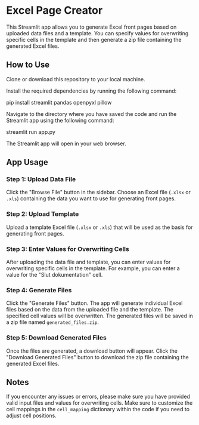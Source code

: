 # Excel Page Creator

This Streamlit app allows you to generate Excel front pages based on uploaded data files and a template. You can specify values for overwriting specific cells in the template and then generate a zip file containing the generated Excel files.

## How to Use
Clone or download this repository to your local machine.

Install the required dependencies by running the following command:

pip install streamlit pandas openpyxl pillow

Navigate to the directory where you have saved the code and run the Streamlit app using the following command:

streamlit run app.py

The Streamlit app will open in your web browser.

## App Usage
### Step 1: Upload Data File
Click the "Browse File" button in the sidebar.
Choose an Excel file (`.xlsx` or `.xls`) containing the data you want to use for generating front pages.    

### Step 2: Upload Template
Upload a template Excel file (`.xlsx` or `.xls`) that will be used as the basis for generating front pages.

### Step 3: Enter Values for Overwriting Cells
After uploading the data file and template, you can enter values for overwriting specific cells in the template. For example, you can enter a value for the "Slut dokumentation" cell.

### Step 4: Generate Files
Click the "Generate Files" button.
The app will generate individual Excel files based on the data from the uploaded file and the template. The specified cell values will be overwritten.
The generated files will be saved in a zip file named `generated_files.zip`.

### Step 5: Download Generated Files
Once the files are generated, a download button will appear.
Click the "Download Generated Files" button to download the zip file containing the generated Excel files.

## Notes
If you encounter any issues or errors, please make sure you have provided valid input files and values for overwriting cells.
Make sure to customize the cell mappings in the `cell_mapping` dictionary within the code if you need to adjust cell positions.
